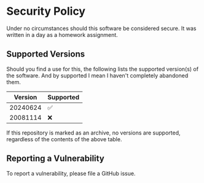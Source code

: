 # Security Policy

Under no circumstances should this software be considered secure. It was 
written in a day as a homework assignment.

## Supported Versions

Should you find a use for this, the following lists the supported version(s) 
of the software. And by supported I mean I haven't completely abandoned them.

| Version  | Supported          |
| -------- | ------------------ |
| 20240624 | :white_check_mark: |
| 20081114 | :x:                |

If this repository is marked as an archive, no versions are supported, regardless 
of the contents of the above table.

## Reporting a Vulnerability

To report a vulnerability, please file a GitHub issue.
